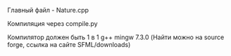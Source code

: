 Главный файл - Nature.cpp

Компиляция через compile.py

Компилятор должен быть 1 в 1 g++ mingw 7.3.0 (Найти можно на source forge, ссылка на сайте SFML/downloads)